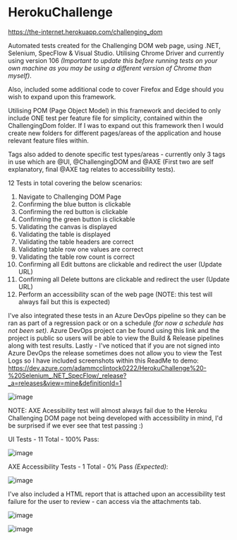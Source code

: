 # HerokuChallenge

https://the-internet.herokuapp.com/challenging_dom

Automated tests created for the Challenging DOM web page, using .NET, Selenium, SpecFlow & Visual Studio. Utilising Chrome Driver and currently using version 106 *(Important to update this before running tests on your own machine as you may be using a different version of Chrome than myself)*.

Also, included some additional code to cover Firefox and Edge should you wish to expand upon this framework.

Utilising POM (Page Object Model) in this framework and decided to only include ONE test per feature file for simplicity, contained within the ChallengingDom folder. If I was to expand out this framework then I would create new folders for different pages/areas of the application and house relevant feature files within. 

Tags also added to denote specific test types/areas - currently only 3 tags in use which are @UI, @ChallengingDOM and @AXE (First two are self explanatory, final @AXE tag relates to accessibility tests).

12 Tests in total covering the below scenarios:

1.	Navigate to Challenging DOM Page
2.	Confirming the blue button is clickable
3.	Confirming the red button is clickable
4.	Confirming the green button is clickable
5.	Validating the canvas is displayed
6.	Validating the table is displayed
7.	Validating the table headers are correct
8.	Validating table row one values are correct
9.	Validating the table row count is correct
10.	Confirming all Edit buttons are clickable and redirect the user (Update URL)
11.	Confirming all Delete buttons are clickable and redirect the user (Update URL)
12.	Perform an accessibility scan of the web page (NOTE: this test will always fail but this is expected)

I've also integrated these tests in an Azure DevOps pipeline so they can be ran as part of a regression pack or on a schedule *(for now a schedule has not been set)*.
Azure DevOps project can be found using this link and the project is public so users will be able to view the Build & Release pipelines along with test results.
Lastly - I've noticed that if you are not signed into Azure DevOps the release sometimes does not allow you to view the Test Logs so I have included screenshots within this ReadMe to demo:
https://dev.azure.com/adammcclintock0222/HerokuChallenge%20-%20Selenium_.NET_SpecFlow/_release?_a=releases&view=mine&definitionId=1

![image](https://user-images.githubusercontent.com/58269427/216592128-24beee62-6846-4485-af4b-adc09c53eec9.png)

NOTE: AXE Acessibility test will almost always fail due to the Heroku Challenging DOM page not being developed with accessibility in mind, I'd be surprised if we ever see that test passing :) 

UI Tests - 11 Total - 100% Pass:

![image](https://user-images.githubusercontent.com/58269427/216593247-967958fe-21f1-4ee1-82f1-46847bcbeb0e.png)

AXE Accessibility Tests - 1 Total - 0% Pass *(Expected)*:

![image](https://user-images.githubusercontent.com/58269427/216593526-03346006-5f2a-4c0c-964b-6aaf718c44e6.png)

I've also included a HTML report that is attached upon an accessibility test failure for the user to review - can access via the attachments tab.

![image](https://user-images.githubusercontent.com/58269427/216593928-d993708f-8e01-42b6-8058-09af7de32896.png)

![image](https://user-images.githubusercontent.com/58269427/216594357-e780d589-be52-4457-ac90-cb39b52a435a.png)

